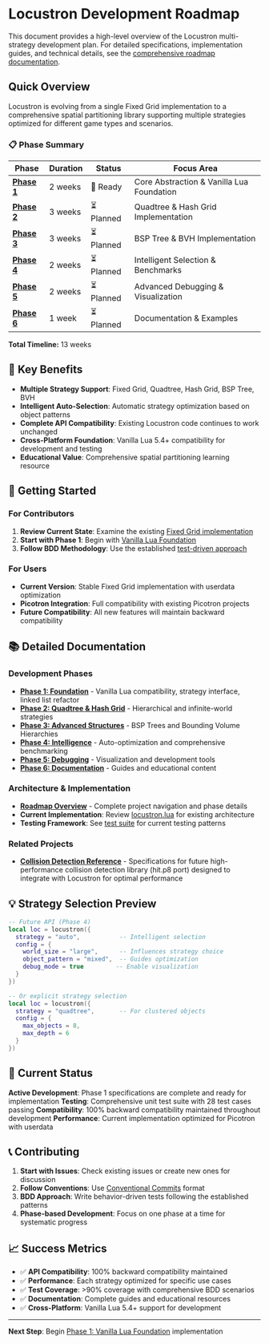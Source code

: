 # Locustron Development Roadmap

This document provides a high-level overview of the Locustron multi-strategy development plan. For detailed specifications, implementation guides, and technical details, see the [comprehensive roadmap documentation](./docs/roadmap/README.md).

## Quick Overview

Locustron is evolving from a single Fixed Grid implementation to a comprehensive spatial partitioning library supporting multiple strategies optimized for different game types and scenarios.

### 📋 Phase Summary

| Phase | Duration | Status | Focus Area |
|-------|----------|--------|------------|
| **[Phase 1](./docs/roadmap/phase-1-foundation.md)** | 2 weeks | 🔄 Ready | Core Abstraction & Vanilla Lua Foundation |
| **[Phase 2](./docs/roadmap/phase-2-quadtree.md)** | 3 weeks | ⏳ Planned | Quadtree & Hash Grid Implementation |
| **[Phase 3](./docs/roadmap/phase-3-advanced.md)** | 3 weeks | ⏳ Planned | BSP Tree & BVH Implementation |
| **[Phase 4](./docs/roadmap/phase-4-intelligence.md)** | 2 weeks | ⏳ Planned | Intelligent Selection & Benchmarks |
| **[Phase 5](./docs/roadmap/phase-5-debugging.md)** | 2 weeks | ⏳ Planned | Advanced Debugging & Visualization |
| **[Phase 6](./docs/roadmap/phase-6-documentation.md)** | 1 week | ⏳ Planned | Documentation & Examples |

**Total Timeline:** 13 weeks

## 🎯 Key Benefits

- **Multiple Strategy Support**: Fixed Grid, Quadtree, Hash Grid, BSP Tree, BVH
- **Intelligent Auto-Selection**: Automatic strategy optimization based on object patterns
- **Complete API Compatibility**: Existing Locustron code continues to work unchanged
- **Cross-Platform Foundation**: Vanilla Lua 5.4+ compatibility for development and testing
- **Educational Value**: Comprehensive spatial partitioning learning resource

## 🚀 Getting Started

### For Contributors
1. **Review Current State**: Examine the existing [Fixed Grid implementation](./lib/locustron/locustron.lua)
2. **Start with Phase 1**: Begin with [Vanilla Lua Foundation](./docs/roadmap/phase-1-foundation.md)
3. **Follow BDD Methodology**: Use the established [test-driven approach](./docs/roadmap/phase-1-foundation.md#bdd-feature-specifications)

### For Users
- **Current Version**: Stable Fixed Grid implementation with userdata optimization
- **Picotron Integration**: Full compatibility with existing Picotron projects
- **Future Compatibility**: All new features will maintain backward compatibility

## 📚 Detailed Documentation

### Development Phases
- **[Phase 1: Foundation](./docs/roadmap/phase-1-foundation.md)** - Vanilla Lua compatibility, strategy interface, linked list refactor
- **[Phase 2: Quadtree & Hash Grid](./docs/roadmap/phase-2-quadtree.md)** - Hierarchical and infinite-world strategies
- **[Phase 3: Advanced Structures](./docs/roadmap/phase-3-advanced.md)** - BSP Trees and Bounding Volume Hierarchies
- **[Phase 4: Intelligence](./docs/roadmap/phase-4-intelligence.md)** - Auto-optimization and comprehensive benchmarking
- **[Phase 5: Debugging](./docs/roadmap/phase-5-debugging.md)** - Visualization and development tools
- **[Phase 6: Documentation](./docs/roadmap/phase-6-documentation.md)** - Guides and educational content

### Architecture & Implementation
- **[Roadmap Overview](./docs/roadmap/README.md)** - Complete project navigation and phase details
- **Current Implementation**: Review [locustron.lua](./lib/locustron/locustron.lua) for existing architecture
- **Testing Framework**: See [test suite](./tests/) for current testing patterns

### Related Projects
- **[Collision Detection Reference](./docs/collision-detection-reference.md)** - Specifications for future high-performance collision detection library (hit.p8 port) designed to integrate with Locustron for optimal performance

## 💡 Strategy Selection Preview

```lua
-- Future API (Phase 4)
local loc = locustron({
  strategy = "auto",           -- Intelligent selection
  config = {
    world_size = "large",      -- Influences strategy choice
    object_pattern = "mixed",  -- Guides optimization
    debug_mode = true         -- Enable visualization
  }
})

-- Or explicit strategy selection
local loc = locustron({
  strategy = "quadtree",       -- For clustered objects
  config = {
    max_objects = 8,
    max_depth = 6
  }
})
```

## 🔧 Current Status

**Active Development**: Phase 1 specifications are complete and ready for implementation
**Testing**: Comprehensive unit test suite with 28 test cases passing
**Compatibility**: 100% backward compatibility maintained throughout development
**Performance**: Current implementation optimized for Picotron with userdata

## 📞 Contributing

1. **Start with Issues**: Check existing issues or create new ones for discussion
2. **Follow Conventions**: Use [Conventional Commits](https://www.conventionalcommits.org/) format
3. **BDD Approach**: Write behavior-driven tests following the established patterns
4. **Phase-based Development**: Focus on one phase at a time for systematic progress

## 📈 Success Metrics

- ✅ **API Compatibility**: 100% backward compatibility maintained
- ✅ **Performance**: Each strategy optimized for specific use cases  
- ✅ **Test Coverage**: >90% coverage with comprehensive BDD scenarios
- ✅ **Documentation**: Complete guides and educational resources
- ✅ **Cross-Platform**: Vanilla Lua 5.4+ support for development

---

**Next Step**: Begin [Phase 1: Vanilla Lua Foundation](./docs/roadmap/phase-1-foundation.md) implementation